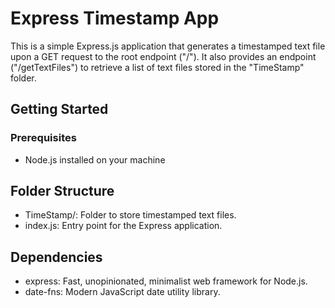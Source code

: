# Express Timestamp App

This is a simple Express.js application that generates a timestamped text file upon a GET request to the root endpoint ("/"). It also provides an endpoint ("/getTextFiles") to retrieve a list of text files stored in the "TimeStamp" folder.

## Getting Started

### Prerequisites

- Node.js installed on your machine

## Folder Structure
- TimeStamp/: Folder to store timestamped text files.
- index.js: Entry point for the Express application.

## Dependencies
- express: Fast, unopinionated, minimalist web framework for Node.js.
- date-fns: Modern JavaScript date utility library.
